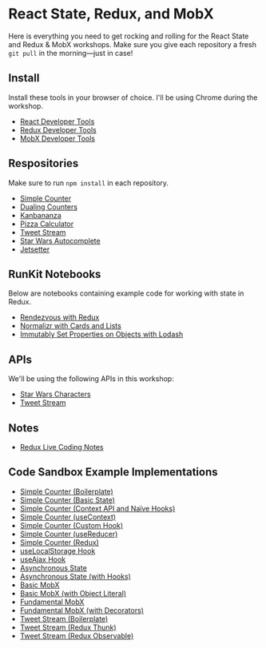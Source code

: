 # React State, Redux, and MobX

Here is everything you need to get rocking and rolling for the React State and Redux & MobX workshops. Make sure you give each repository a fresh `git pull` in the morning—just in case!

## Install

Install these tools in your browser of choice. I'll be using Chrome during the workshop.

- [React Developer Tools](https://github.com/facebook/react-devtools)
- [Redux Developer Tools](https://github.com/zalmoxisus/redux-devtools-extension)
- [MobX Developer Tools](https://github.com/mobxjs/mobx-devtools)

## Respositories

Make sure to run `npm install` in each repository.

- [Simple Counter](https://github.com/stevekinney/simple-counter)
- [Dualing Counters](https://github.com/stevekinney/dualing-counters/)
- [Kanbananza](https://github.com/stevekinney/kanbananza)
- [Pizza Calculator](https://github.com/stevekinney/pizza-calculator-two)
- [Tweet Stream](https://github.com/stevekinney/tweet-stream-react)
- [Star Wars Autocomplete](https://github.com/stevekinney/star-wars-autocomplete)
- [Jetsetter](https://github.com/stevekinney/jetsetter-two)

## RunKit Notebooks

Below are notebooks containing example code for working with state in Redux.

- [Rendezvous with Redux](https://runkit.com/stevekinney/rendezvous-with-redux)
- [Normalizr with Cards and Lists](https://runkit.com/stevekinney/5ce18d9fbd79a9001ab8d94c)
- [Immutably Set Properties on Objects with Lodash](https://runkit.com/stevekinney/5ce9a08dfa68f4001aabcdf3)

## APIs

We'll be using the following APIs in this workshop:

- [Star Wars Characters](https://star-wars-characters.glitch.me/)
- [Tweet Stream](https://tweet-stream.glitch.me/)

## Notes

- [Redux Live Coding Notes](https://gist.github.com/stevekinney/da64a2a3cda6ff0fe8d8f1b5303fe8d6)

## Code Sandbox Example Implementations

- [Simple Counter (Boilerplate)](https://codesandbox.io/s/m7vm5wqjoy)
- [Simple Counter (Basic State)](https://codesandbox.io/s/m4xq2j3p5j)
- [Simple Counter (Context API and Naïve Hooks)](https://codesandbox.io/s/k5m0lm3nr3)
- [Simple Counter (useContext)](https://codesandbox.io/s/18qqxmkx8j)
- [Simple Counter (Custom Hook)](https://codesandbox.io/s/omm3mpqm6)
- [Simple Counter (useReducer)](https://codesandbox.io/s/v39l639vn3)
- [Simple Counter (Redux)](https://codesandbox.io/s/r7z1y573qm)
- [useLocalStorage Hook](https://codesandbox.io/s/e4s2j)
- [useAjax Hook](https://codesandbox.io/s/29vhg)
- [Asynchronous State](https://codesandbox.io/s/6z2rkmx6k)
- [Asynchronous State (with Hooks)](https://codesandbox.io/s/zx54l1kzpl)
- [Basic MobX](https://codesandbox.io/s/k5nrxyowk3)
- [Basic MobX (with Object Literal)](https://codesandbox.io/s/olpnq8ykz9)
- [Fundamental MobX](https://codesandbox.io/s/j2vlnovo05)
- [Fundamental MobX (with Decorators)](https://codesandbox.io/s/m5po6p0jr8)
- [Tweet Stream (Boilerplate)](https://codesandbox.io/s/70mdp)
- [Tweet Stream (Redux Thunk)](https://codesandbox.io/s/d6q8x)
- [Tweet Stream (Redux Observable)](https://codesandbox.io/s/2w7km)
